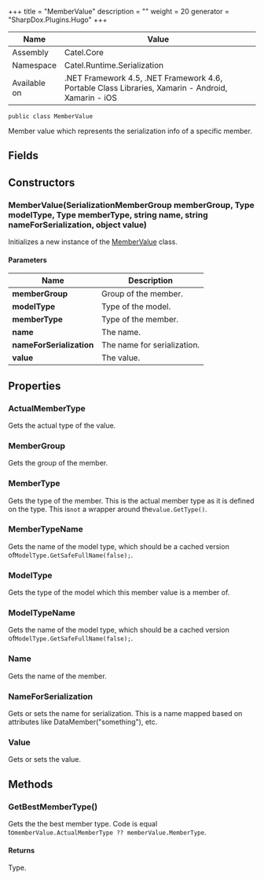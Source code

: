 

+++
title = "MemberValue" 
description = ""
weight = 20
generator = "SharpDox.Plugins.Hugo"
+++

Name|Value
---|---
Assembly|Catel.Core
Namespace|Catel.Runtime.Serialization
Available on|.NET Framework 4.5, .NET Framework 4.6, Portable Class Libraries, Xamarin - Android, Xamarin - iOS

```
public class MemberValue
```

Member value which represents the serialization info of a specific member.

## Fields

## Constructors

### MemberValue(SerializationMemberGroup memberGroup, Type modelType, Type memberType, string name, string nameForSerialization, object value)

Initializes a new instance of the [MemberValue](#) class.

#### Parameters

Name|Description
---|---
**memberGroup**|Group of the member.
**modelType**|Type of the model.
**memberType**|Type of the member.
**name**|The name.
**nameForSerialization**|The name for serialization.
**value**|The value.

## Properties

### ActualMemberType

Gets the actual type of the value.

### MemberGroup

Gets the group of the member.

### MemberType

Gets the type of the member. This is the actual member type as it is defined on the type. This is`not` a wrapper around the`value.GetType()`.

### MemberTypeName

Gets the name of the model type, which should be a cached version of`ModelType.GetSafeFullName(false);`.

### ModelType

Gets the type of the model which this member value is a member of.

### ModelTypeName

Gets the name of the model type, which should be a cached version of`ModelType.GetSafeFullName(false);`.

### Name

Gets the name of the member.

### NameForSerialization

Gets or sets the name for serialization. This is a name mapped based on attributes like DataMember("something"), etc.

### Value

Gets or sets the value.

## Methods

### GetBestMemberType()

Gets the the best member type. Code is equal to`memberValue.ActualMemberType ?? memberValue.MemberType`.

#### Returns

Type.

